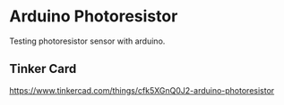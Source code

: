 # Arduino Photoresistor
Testing photoresistor sensor with arduino.

## Tinker Card
https://www.tinkercad.com/things/cfk5XGnQ0J2-arduino-photoresistor

